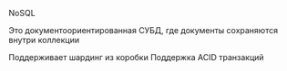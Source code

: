 NoSQL

Это документоориентированная СУБД, где документы сохраняются внутри коллекции

Поддерживает шардинг из коробки
Поддержка ACID транзакций


